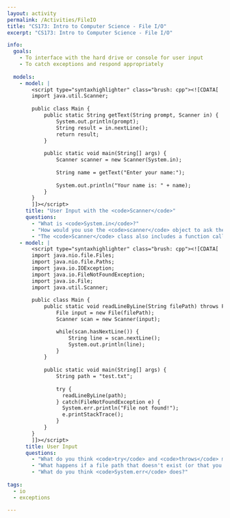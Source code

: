 ```yaml
---
layout: activity
permalink: /Activities/FileIO
title: "CS173: Intro to Computer Science - File I/O"
excerpt: "CS173: Intro to Computer Science - File I/O"

info:
  goals: 
    - To interface with the hard drive or console for user input
    - To catch exceptions and respond appropriately
    
  models:
    - model: |
        <script type="syntaxhighlighter" class="brush: cpp"><![CDATA[
        import java.util.Scanner;
        
        public class Main {            
            public static String getText(String prompt, Scanner in) {
                System.out.println(prompt);
                String result = in.nextLine();
                return result;
            }
            
            public static void main(String[] args) {
                Scanner scanner = new Scanner(System.in);
                
                String name = getText("Enter your name:");
                
                System.out.println("Your name is: " + name);
            }
        }
        ]]></script>          
      title: "User Input with the <code>Scanner</code>"
      questions:
        - "What is <code>System.in</code>?"
        - "How would you use the <code>scanner</code> object to ask the user to enter their grade in the class; keep asking them to enter their grade until it is an A, B, C, D, or F."
        - "The <code>Scanner</code> class also includes a function called <code>nextInt</code> which returns a numeric value from the user.  Write a program to ask the user to pick a number from 1 to 10 (again, keep prompting them until the value is within this range)!"
    - model: |
        <script type="syntaxhighlighter" class="brush: cpp"><![CDATA[
        import java.nio.file.Files;
        import java.nio.file.Paths;
        import java.io.IOException;
        import java.io.FileNotFoundException;
        import java.io.File;
        import java.util.Scanner;
        
        public class Main {  
            public static void readLineByLine(String filePath) throws FileNotFoundException {
                File input = new File(filePath);
                Scanner scan = new Scanner(input);

                while(scan.hasNextLine()) {
                    String line = scan.nextLine();
                    System.out.println(line);
                }           
            }
            
            public static void main(String[] args) {
                String path = "test.txt";
                
                try {
                  readLineByLine(path);
                } catch(FileNotFoundException e) {
                  System.err.println("File not found!");
                  e.printStackTrace();
                }
            }
        }
        ]]></script>          
      title: User Input
      questions:
        - "What do you think <code>try</code> and <code>throws</code> mean?"
        - "What happens if a file path that doesn't exist (or that you don't have permission to open) is passed to your function?  Try it and find out!"
        - "What do you think <code>System.err</code> does?"
        
tags:
  - io
  - exceptions
  
---
```


